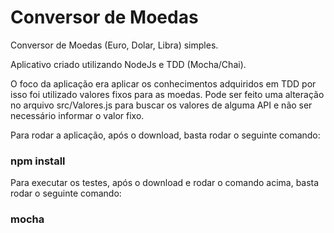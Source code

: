 <h1>Conversor de Moedas</h1>

Conversor de Moedas (Euro, Dolar, Libra) simples.

Aplicativo criado utilizando NodeJs e TDD (Mocha/Chai).

O foco da aplicação era aplicar os conhecimentos adquiridos em TDD por isso foi utilizado valores fixos para as moedas. 
Pode ser feito uma alteração no arquivo src/Valores.js para buscar os valores de alguma API e não ser necessário informar o valor fixo.

Para rodar a aplicação, após o download, basta rodar o seguinte comando:

<h3>npm install</h3>

Para executar os testes, após o download e rodar o comando acima, basta rodar o seguinte comando:

<h3>mocha</h3>
